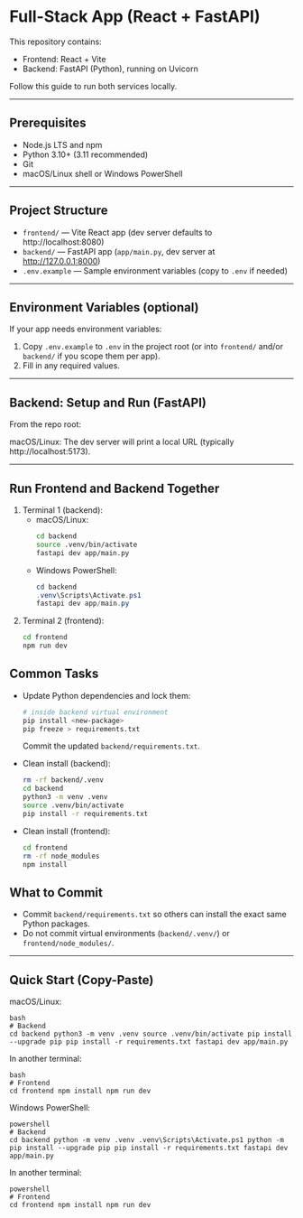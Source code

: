 # Full-Stack App (React + FastAPI)

This repository contains:
- Frontend: React + Vite
- Backend: FastAPI (Python), running on Uvicorn

Follow this guide to run both services locally.

---

## Prerequisites

- Node.js LTS and npm
- Python 3.10+ (3.11 recommended)
- Git
- macOS/Linux shell or Windows PowerShell

---

## Project Structure

- `frontend/` — Vite React app (dev server defaults to http://localhost:8080)
- `backend/` — FastAPI app (`app/main.py`, dev server at http://127.0.0.1:8000)
- `.env.example` — Sample environment variables (copy to `.env` if needed)
---

## Environment Variables (optional)

If your app needs environment variables:
1. Copy `.env.example` to `.env` in the project root (or into `frontend/` and/or `backend/` if you scope them per app).
2. Fill in any required values.
---

## Backend: Setup and Run (FastAPI)

From the repo root:

macOS/Linux:
The dev server will print a local URL (typically http://localhost:5173).

---

## Run Frontend and Backend Together

1. Terminal 1 (backend):
   - macOS/Linux:
     ```bash
     cd backend
     source .venv/bin/activate
     fastapi dev app/main.py
     ```
   - Windows PowerShell:
     ```powershell
     cd backend
     .venv\Scripts\Activate.ps1
     fastapi dev app/main.py
     ```
2. Terminal 2 (frontend):
   ```bash
   cd frontend
   npm run dev
   ```

## Common Tasks
- Update Python dependencies and lock them:
  ```bash
  # inside backend virtual environment
  pip install <new-package>
  pip freeze > requirements.txt
  ```
  Commit the updated `backend/requirements.txt`.

- Clean install (backend):
  ```bash
  rm -rf backend/.venv
  cd backend
  python3 -m venv .venv
  source .venv/bin/activate
  pip install -r requirements.txt
  ```

- Clean install (frontend):
  ```bash
  cd frontend
  rm -rf node_modules
  npm install
  ```

## What to Commit

- Commit `backend/requirements.txt` so others can install the exact same Python packages.
- Do not commit virtual environments (`backend/.venv/`) or `frontend/node_modules/`.

---

## Quick Start (Copy-Paste)
macOS/Linux:
```
bash
# Backend
cd backend python3 -m venv .venv source .venv/bin/activate pip install --upgrade pip pip install -r requirements.txt fastapi dev app/main.py
``` 

In another terminal:
```
bash
# Frontend
cd frontend npm install npm run dev
``` 

Windows PowerShell:
```
powershell
# Backend
cd backend python -m venv .venv .venv\Scripts\Activate.ps1 python -m pip install --upgrade pip pip install -r requirements.txt fastapi dev app/main.py
``` 

In another terminal:
```
powershell
# Frontend
cd frontend npm install npm run dev
